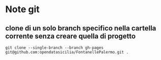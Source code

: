 
# Note git

## clone di un solo branch specifico nella cartella corrente senza creare quella di progetto

```
git clone --single-branch --branch gh-pages git@github.com:opendatasicilia/FontanellePalermo.git .
```
